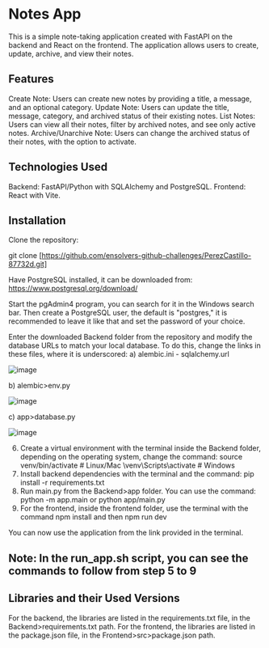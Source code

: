 # Notes App
This is a simple note-taking application created with FastAPI on the backend and React on the frontend. The application allows users to create, update, archive, and view their notes.

## Features
Create Note: Users can create new notes by providing a title, a message, and an optional category.
Update Note: Users can update the title, message, category, and archived status of their existing notes.
List Notes: Users can view all their notes, filter by archived notes, and see only active notes.
Archive/Unarchive Note: Users can change the archived status of their notes, with the option to activate.

## Technologies Used
Backend: FastAPI/Python with SQLAlchemy and PostgreSQL.
Frontend: React with Vite.

## Installation
Clone the repository:


git clone [https://github.com/ensolvers-github-challenges/PerezCastillo-87732d.git]

Have PostgreSQL installed, it can be downloaded from: https://www.postgresql.org/download/

Start the pgAdmin4 program, you can search for it in the Windows search bar. Then create a PostgreSQL user, the default is "postgres," it is recommended to leave it like that and set the password of your choice.

Enter the downloaded Backend folder from the repository and modify the database URLs to match your local database. To do this, change the links in these files, where it is underscored:
a) alembic.ini - sqlalchemy.url

![image](https://github.com/ensolvers-github-challenges/PerezCastillo-87732d/assets/128911355/3e582274-d0c9-4c07-8ca6-720c17b74cbc)

b) alembic>env.py


![image](https://github.com/ensolvers-github-challenges/PerezCastillo-87732d/assets/128911355/b3f0fa1b-c858-44a5-b686-cf22358d7881)

c) app>database.py


![image](https://github.com/ensolvers-github-challenges/PerezCastillo-87732d/assets/128911355/aa90c2e6-869e-4908-bc0d-665877802a35)

6. Create a virtual environment with the terminal inside the Backend folder, depending on the operating system, change the command:
source venv/bin/activate # Linux/Mac
\venv\Scripts\activate # Windows
7. Install backend dependencies with the terminal and the command: pip install -r requirements.txt
8. Run main.py from the Backend>app folder. You can use the command: python -m app.main or python app/main.py
9. For the frontend, inside the frontend folder, use the terminal with the command npm install and then npm run dev

You can now use the application from the link provided in the terminal.
## Note: In the run_app.sh script, you can see the commands to follow from step 5 to 9

## Libraries and their Used Versions
For the backend, the libraries are listed in the requirements.txt file, in the Backend>requirements.txt path.
For the frontend, the libraries are listed in the package.json file, in the Frontend>src>package.json path.
